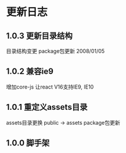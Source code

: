 # 更新日志

## 1.0.3 更新目录结构
目录结构变更
package包更新 2008/01/05

## 1.0.2 兼容ie9
增加core-js 让react V16支持IE9, IE10

## 1.0.1 重定义assets目录
assets目录更换 public -> assets
package包更新

## 1.0.0 脚手架
